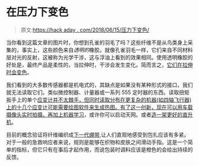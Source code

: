# 在压力下变色

> 原文:[https://hack aday . com/2018/06/15/压力下变色/](https://hackaday.com/2018/06/15/changing-color-under-pressure/)

当你看到这篇文章的图片时，你想到孔雀的羽毛了吗？这些纤维不是从鸟类身上采集的，事实上，这些颜色来自*透明的*橡胶。就像孔雀羽毛一样，它们来自不同材料层对光的反射，这被称为光学干涉，这与浮油上看到的效果相同。使用透明橡胶的好处是，最终产品是柔性的，当拉伸时，干涉会发生变化。简而言之，[它们在拉伸时会变色](https://spectrum.ieee.org/the-human-os/biomedical/devices/pressuresensing-fibers-change-color-when-stretched)。

我们看到的大多数传感器都是机电式的，其缺点是如果没有某种形式的接口，我们就无法读取它们。类似微控制器、计量器或一系列 555 定时器的东西。读取扭矩扳手上的单个[应变计并不太棘手，但同时读取分布在更复杂的机器(如四轴飞行器)上的十几个应变计可能需要绘图软件来生成热图。有了这一创新，现在可以用车载摄像头实时拍摄。再加上](https://hackaday.com/2016/06/20/cheap-torque-sensor-goes-back-to-basics-on-strain-gauges/)[机器学习](https://hackaday.com/2018/05/22/machine-learning-crash-course-from-google/)，或许你可以启动天网。或者[造一架更好的直升机](https://hackaday.com/2018/03/09/zip-tie-quadcopter-frame-is-as-cheap-as-they-come/)。

目前的概念验证将纤维编织成[下一代绷带](https://hackaday.com/2008/07/02/electric-bandages/),让人们直观地感受到包扎应该有多紧。对于一般的急救响应者来说，规则是能够在织物和皮肤之间滑动手指。这是一个简单的指标，但它只有在事后才起作用，而说包装时调料应该是橙色的会给出持续的反馈。